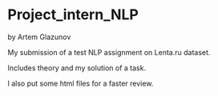 # Project_intern_NLP 
by Artem Glazunov

 My submission of a test NLP assignment on Lenta.ru dataset. 
 
 Includes theory and my solution of a task.
 
 I also put some html files for a faster review. 
